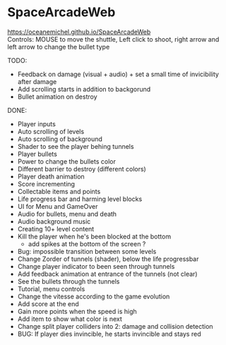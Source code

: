 # SpaceArcadeWeb
https://oceanemichel.github.io/SpaceArcadeWeb  
Controls: MOUSE to move the shuttle, Left click to shoot, right arrow and left arrow to change the bullet type

TODO:
- Feedback on damage (visual + audio) + set a small time of invicibility after damage
- Add scrolling starts in addition to backgorund
- Bullet animation on destroy

DONE:
- Player inputs
- Auto scrolling of levels
- Auto scrolling of background
- Shader to see the player behing tunnels
- Player bullets 
- Power to change the bullets color
- Different barrier to destroy (different colors)
- Player death animation
- Score incrementing
- Collectable items and points
- Life progress bar and harming level blocks
- UI for Menu and GameOver
- Audio for bullets, menu and death
- Audio background music
- Creating 10+ level content
- Kill the player when he's been blocked at the bottom 
  + add spikes at the bottom of the screen ?
- Bug: impossible transition between some levels
- Change Zorder of tunnels (shader), below the life progressbar
- Change player indicator to been seen through tunnels
- Add feedback animation at entrance of the tunnels (not clear)
 - See the bullets through the tunnels
- Tutorial, menu controls
 - Change the vitesse according to the game evolution
 - Add score at the end
- Gain more points when the speed is high
- Add item to show what color is next
- Change split player colliders into 2: damage and collision detection
- BUG: If player dies invincible, he starts invincible and stays red
